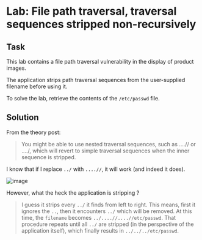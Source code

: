 # Lab: File path traversal, traversal sequences stripped non-recursively
## Task
This lab contains a file path traversal vulnerability in the display of product images.

The application strips path traversal sequences from the user-supplied filename before using it.

To solve the lab, retrieve the contents of the `/etc/passwd` file.

## Solution
From the theory post:
> You might be able to use nested traversal sequences, such as ....// or ....\/, which will revert to simple traversal sequences when the inner sequence is stripped.  

I know that if I replace `../` with `....//`, it will work (and indeed it does).  

![image](https://user-images.githubusercontent.com/44528004/130413782-211a7f5d-2d1f-49cc-9bfc-6871ddfd7240.png)

However, what the heck the application is stripping ?
> I guess it strips every `../` it finds from left to right. This means, first it ignores the `..`, then it encounters `../` which will be removed. At this time, the `filename` becomes `../....//....//etc/passwd`. That procedure repeats until all `../` are stripped (in the perspective of the application itself), which finally results in `../../../etc/passwd`.
